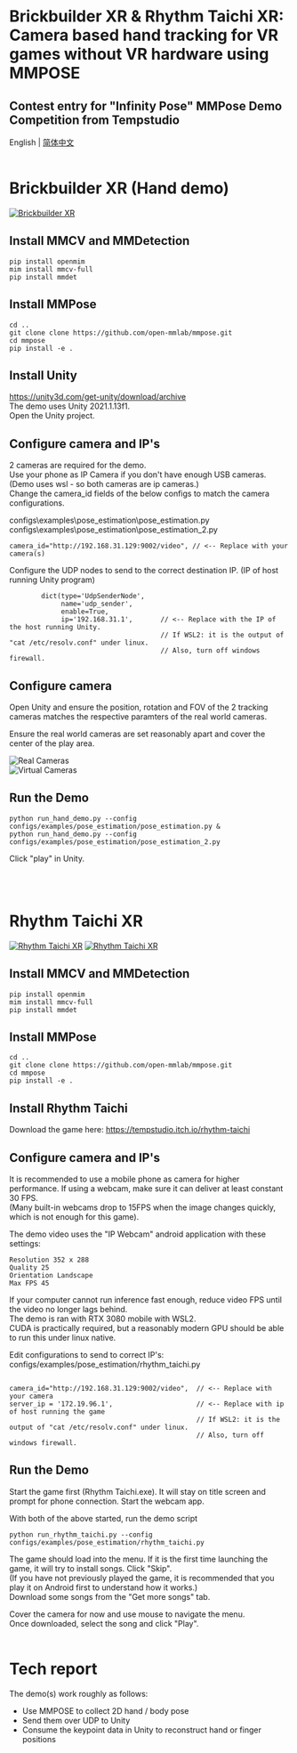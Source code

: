 # Brickbuilder XR & Rhythm Taichi XR: Camera based hand tracking for VR games without VR hardware using MMPOSE
## Contest entry for "Infinity Pose" MMPose Demo Competition from Tempstudio

English | [简体中文](/README_zh.md)  
&nbsp;





# Brickbuilder XR (Hand demo)

[![Brickbuilder XR](image/Video0.png)](https://raw.githubusercontent.com/tempstudio/mmpose-contest-brickbuilder-xr/main/video/Brickbuilder%20XR%20HD.mp4) 

## Install MMCV and MMDetection

```shell
pip install openmim
mim install mmcv-full
pip install mmdet
```

## Install MMPose

```shell
cd ..
git clone clone https://github.com/open-mmlab/mmpose.git
cd mmpose
pip install -e .
```

## Install Unity 

https://unity3d.com/get-unity/download/archive  
The demo uses Unity 2021.1.13f1.  
Open the Unity project.

## Configure camera and IP's

2 cameras are required for the demo.  
Use your phone as IP Camera if you don't have enough USB cameras. (Demo uses wsl - so both cameras are ip cameras.)  
Change the camera_id fields of the below configs to match the camera configurations.  

configs\examples\pose_estimation\pose_estimation.py  
configs\examples\pose_estimation\pose_estimation_2.py

```
camera_id="http://192.168.31.129:9002/video", // <-- Replace with your camera(s)
```

Configure the UDP nodes to send to the correct destination IP. (IP of host running Unity program)

```
        dict(type='UdpSenderNode',
             name='udp_sender',
             enable=True,
             ip='192.168.31.1',       // <-- Replace with the IP of the host running Unity.
                                      // If WSL2: it is the output of "cat /etc/resolv.conf" under linux.
                                      // Also, turn off windows firewall.
```


## Configure camera

Open Unity and ensure the position, rotation and FOV of the 2 tracking cameras matches the respective paramters of the real world cameras.

Ensure the real world cameras are set reasonably apart and cover the center of the play area.

![Real Cameras](/image/Camera0.png)  
![Virtual Cameras](/image/Camera1.png)

## Run the Demo

```shell
python run_hand_demo.py --config configs/examples/pose_estimation/pose_estimation.py &
python run_hand_demo.py --config configs/examples/pose_estimation/pose_estimation_2.py
```

Click "play" in Unity.

\
&nbsp;

# Rhythm Taichi XR

[![Rhythm Taichi XR](image/Video1.png)](https://raw.githubusercontent.com/tempstudio/mmpose-contest-brickbuilder-xr/main/video/Rhythm%20Taichi%20XR%201%20HD.mp4) 
[![Rhythm Taichi XR](image/Video2.png)](https://raw.githubusercontent.com/tempstudio/mmpose-contest-brickbuilder-xr/main/video/Rhythm%20Taichi%20XR%202.mp4)

## Install MMCV and MMDetection

```shell
pip install openmim
mim install mmcv-full
pip install mmdet
```

## Install MMPose

```shell
cd ..
git clone clone https://github.com/open-mmlab/mmpose.git
cd mmpose
pip install -e .
```

## Install Rhythm Taichi

Download the game here: https://tempstudio.itch.io/rhythm-taichi


## Configure camera and IP's

It is recommended to use a mobile phone as camera for higher performance. If using a webcam, make sure it can deliver at least constant 30 FPS.     
(Many built-in webcams drop to 15FPS when the image changes quickly, which is not enough for this game).  

The demo video uses the "IP Webcam" android application with these settings:   
```
Resolution 352 x 288   
Quality 25  
Orientation Landscape  
Max FPS 45   
```

If your computer cannot run inference fast enough, reduce video FPS until the video no longer lags behind.   
The demo is ran with RTX 3080 mobile with WSL2.   
CUDA is practically required, but a reasonably modern GPU should be able to run this under linux native.   

Edit configurations to send to correct IP's:  
configs/examples/pose_estimation/rhythm_taichi.py

```

camera_id="http://192.168.31.129:9002/video",  // <-- Replace with your camera
server_ip = '172.19.96.1',                     // <-- Replace with ip of host running the game
                                               // If WSL2: it is the output of "cat /etc/resolv.conf" under linux.
                                               // Also, turn off windows firewall.

```


## Run the Demo

Start the game first (Rhythm Taichi.exe). It will stay on title screen and prompt for phone connection.
Start the webcam app.

With both of the above started, run the demo script

```shell
python run_rhythm_taichi.py --config configs/examples/pose_estimation/rhythm_taichi.py
```

The game should load into the menu. If it is the first time launching the game, it will try to install songs. Click "Skip".    
(If you have not previously played the game, it is recommended that you play it on Android first to understand how it works.)   
Download some songs from the "Get more songs" tab.  


Cover the camera for now and use mouse to navigate the menu.  
Once downloaded, select the song and click "Play".
\
&nbsp;


# Tech report

The demo(s) work roughly as follows:
* Use MMPOSE to collect 2D hand / body pose 
* Send them over UDP to Unity
* Consume the keypoint data in Unity to reconstruct hand or finger positions

\
&nbsp;

